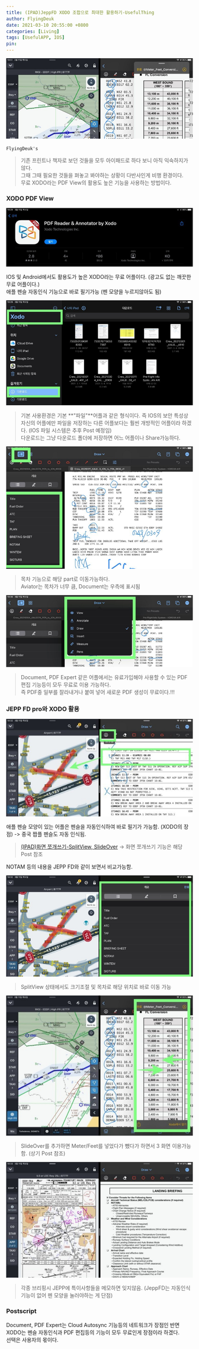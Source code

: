```yaml
---
title: (IPAD)JeppFD XODO 조합으로 최대한 활용하기-UsefulThing
author: FlyingDeuk
date: 2021-03-10 20:55:00 +0800
categories: [Living]
tags: [UsefulAPP, IOS]
pin:
---
```

![jeppfd](/img/living/jeppfd/jeppfd.jpg)

`FlyingDeuk's`
> 기존 프린트나 책자로 보던 것들을 모두 아이패드로 하다 보니 아직 익숙하지가 않다. <br>
그때 그때 필요한 것들을 펴놓고 봐야하는 상황이 다반사인게 비행 환경이다. <br>
무료 XODO라는 PDF View의 활용도 높은 기능을 사용하는 방법이다.

### XODO PDF View
![jeppfd](/img/living/jeppfd/jeppfd1.jpg)

IOS 및 Android에서도 활용도가 높은 XODO라는 무료 어플이다. (광고도 없는 깨끗한 무료 어플이다.) <br>
애플 펜슬 자동인식 기능으로 바로 필기가능 (펜 모양을 누르지않아도 됨)

![jeppfd](/img/living/jeppfd/jeppfd2.jpg)
>기본 사용환경은 기본 **"파일"**어플과 같은 형식이다. 즉 IOS의 보안 특성상 자신의 어플에만 파일을 저장하는 다른 어플보다는 훨씬 개방적인 어플이라 하겠다. (IOS 파일 시스템은 추후 Post 예정임) <br>
다운로드는 그냥 다운로드 폴더에 저장하면 어느 어플이나 Share가능하다.

![jeppfd](/img/living/jeppfd/jeppfd3.jpg)
>목차 기능으로 해당 part로 이동가능하다. <br>
Aviator는 목차가 너무 큼, Document는 우측에 표시됨

![jeppfd](/img/living/jeppfd/jeppfd4.jpg)
>Document, PDF Expert 같은 어플에서는 유료가입해야 사용할 수 있는 PDF 편집 기능등이 모두 무료로 이용 가능하다. <br>
즉 PDF중 일부를 잘라내거나 붙여 넣어 새로운 PDF 생성이 무료이다.!!!

### JEPP FD pro와 XODO 활용
![jeppfd](/img/living/jeppfd/jeppfd5.jpg)

애플 펜슬 모양이 있는 어플은 펜슬을 자동인식하여 바로 필기가 가능함. (XODO의 장점) -> 중국 짭플 펜슬도 자동 인식됨.

>[(IPAD)화면 쪼개쓰기-SplitView, SlideOver](/posts/IpadView/) -> 화면 쪼개쓰기 기능은 해당 Post 참조

NOTAM 등의 내용을 JEPP FD와 같이 보면서 비교가능함.

![jeppfd](/img/living/jeppfd/jeppfd6.jpg)
>SplitView 상태에서도 크기조절 및 목차로 해당 위치로 바로 이동 가능

![jeppfd](/img/living/jeppfd/jeppfd7.jpg)
>SlideOver를 추가하면 Meter/Feet를 넣었다가 뺐다가 하면서 3 화면 이용가능함. (상기 Post 참조)

![jeppfd](/img/living/jeppfd/jeppfd8.jpg)
>각종 브리핑시 JEPP에 특이사항들을 메모하면 잊지않음. (JeppFD는 자동인식기능이 없어 펜 모양을 눌러야하는 게 단점)

### Postscript
Document, PDF Expert는 Cloud Autosync 기능등의 네트워크가 장점인 반면 XODO는 펜슬 자동인식과 PDF 편집등의 기능이 모두 무료인게 장점이라 하겠다. <br>
선택은 사용자의 몫이다.
